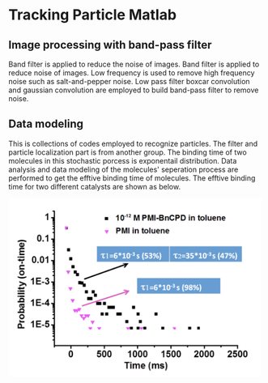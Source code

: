 # Tracking Particle Matlab
## Image processing with band-pass filter
Band filter is applied to reduce the noise of images. Band filter is applied to reduce noise of images. Low frequency is used to remove high frequency noise such as salt-and-pepper noise. Low pass filter boxcar convolution and gaussian convolution are employed to build band-pass filter to remove noise.

## Data modeling
This is collections of codes employed to recognize particles. The filter and particle localization part is from another group. The binding time of two molecules in this stochastic porcess is exponentail distribution. Data analysis and data modeling of the molecules' seperation process are performed to get the efftive binding time of molecules. The efftive binding time for two different catalysts are shown as below.
<!--![alt text](poisson_process.png){ width=50% height=50% }-->
[<img src="poisson_process.png" width="500"/>]("poisson_process.png")
